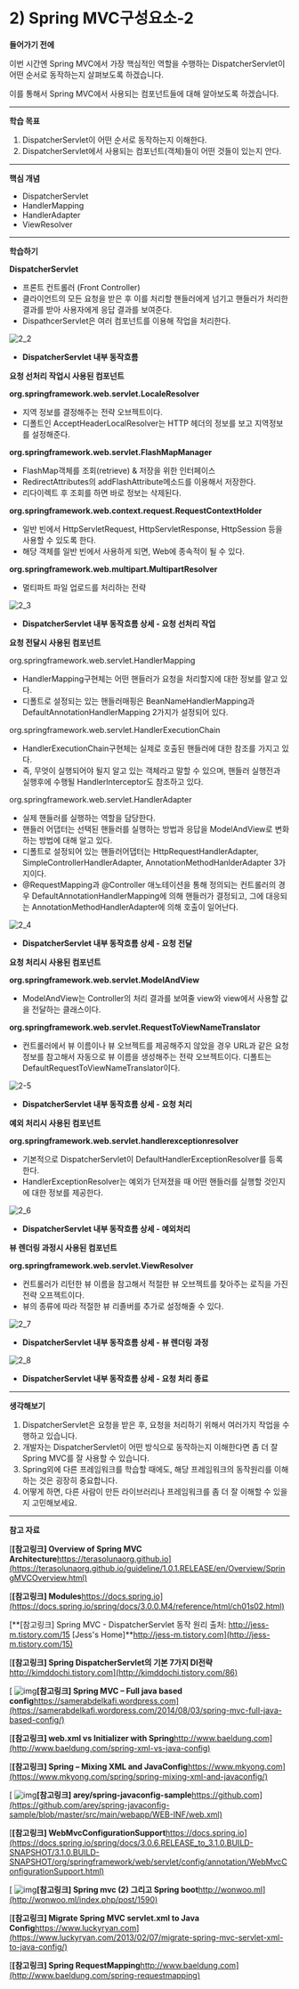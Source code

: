 # 2) Spring MVC구성요소-2

**들어가기 전에**

이번 시간엔 Spring MVC에서 가장 핵심적인 역할을 수행하는 DispatcherServlet이 어떤 순서로 동작하는지 살펴보도록 하겠습니다.

이를 통해서 Spring MVC에서 사용되는 컴포넌트들에 대해 알아보도록 하겠습니다.

 

 

------

**학습 목표**

1. DispatcherServlet이 어떤 순서로 동작하는지 이해한다.
2. DispatcherServlet에서 사용되는 컴포넌트(객체)들이 어떤 것들이 있는지 안다.

 

 

------

**핵심 개념**

- DispatcherServlet
- HandlerMapping
- HandlerAdapter
- ViewResolver

 

 

------

**학습하기**

**DispatcherServlet**

- 프론트 컨트롤러 (Front Controller)
- 클라이언트의 모든 요청을 받은 후 이를 처리할 핸들러에게 넘기고 핸들러가 처리한 결과를 받아 사용자에게 응답 결과를 보여준다.
- DispathcerServlet은 여러 컴포넌트를 이용해 작업을 처리한다.





![2_2](https://github.com/namdh9011/web-boostcourse/blob/master/theory/3_%EC%9B%B9_%EC%95%B1_%EA%B0%9C%EB%B0%9C_%EC%98%88%EC%95%BD%EC%84%9C%EB%B9%84%EC%8A%A41/9_Spring_MVC_BE/image/2_2.png)

- **DispatcherServlet 내부 동작흐름**

**요청 선처리 작업시 사용된 컴포넌트**

**org.springframework.web.servlet.LocaleResolver**

- 지역 정보를 결정해주는 전략 오브젝트이다.
- 디폴트인 AcceptHeaderLocalResolver는 HTTP 헤더의 정보를 보고 지역정보를 설정해준다.

**org.springframework.web.servlet.FlashMapManager**

- FlashMap객체를 조회(retrieve) & 저장을 위한 인터페이스
- RedirectAttributes의 addFlashAttribute메소드를 이용해서 저장한다.
- 리다이렉트 후 조회를 하면 바로 정보는 삭제된다.

**org.springframework.web.context.request.RequestContextHolder**

- 일반 빈에서 HttpServletRequest, HttpServletResponse, HttpSession 등을 사용할 수 있도록 한다.
- 해당 객체를 일반 빈에서 사용하게 되면, Web에 종속적이 될 수 있다.

**org.springframework.web.multipart.MultipartResolver**

- 멀티파트 파일 업로드를 처리하는 전략

![2_3](https://github.com/namdh9011/web-boostcourse/blob/master/theory/3_%EC%9B%B9_%EC%95%B1_%EA%B0%9C%EB%B0%9C_%EC%98%88%EC%95%BD%EC%84%9C%EB%B9%84%EC%8A%A41/9_Spring_MVC_BE/image/2_3.png)

- **DispatcherServlet 내부 동작흐름 상세 - 요청 선처리 작업**

**요청 전달시 사용된 컴포넌트**

org.springframework.web.servlet.HandlerMapping

- HandlerMapping구현체는 어떤 핸들러가 요청을 처리할지에 대한 정보를 알고 있다.
- 디폴트로 설정되는 있는 핸들러매핑은 BeanNameHandlerMapping과 DefaultAnnotationHandlerMapping 2가지가 설정되어 있다.

org.springframework.web.servlet.HandlerExecutionChain

- HandlerExecutionChain구현체는 실제로 호출된 핸들러에 대한 참조를 가지고 있다.
- 즉, 무엇이 실행되어야 될지 알고 있는 객체라고 말할 수 있으며, 핸들러 실행전과 실행후에 수행될 HandlerInterceptor도 참조하고 있다.

org.springframework.web.servlet.HandlerAdapter

- 실제 핸들러를 실행하는 역할을 담당한다.
- 핸들러 어댑터는 선택된 핸들러를 실행하는 방법과 응답을 ModelAndView로 변화하는 방법에 대해 알고 있다.
- 디폴트로 설정되어 있는 핸들러어댑터는 HttpRequestHandlerAdapter, SimpleControllerHandlerAdapter, AnnotationMethodHanlderAdapter 3가지이다.
- @RequestMapping과 @Controller 애노테이션을 통해 정의되는 컨트롤러의 경우 DefaultAnnotationHandlerMapping에 의해 핸들러가 결정되고, 그에 대응되는 AnnotationMethodHandlerAdapter에 의해 호출이 일어난다.

![2_4](https://github.com/namdh9011/web-boostcourse/blob/master/theory/3_%EC%9B%B9_%EC%95%B1_%EA%B0%9C%EB%B0%9C_%EC%98%88%EC%95%BD%EC%84%9C%EB%B9%84%EC%8A%A41/9_Spring_MVC_BE/image/2_4.png)

- **DispatcherServlet 내부 동작흐름 상세 - 요청 전달**

**요청 처리시 사용된 컴포넌트**

**org.springframework.web.servlet.ModelAndView**

- ModelAndView는 Controller의 처리 결과를 보여줄 view와 view에서 사용할 값을 전달하는 클래스이다.

**org.springframework.web.servlet.RequestToViewNameTranslator**

- 컨트롤러에서 뷰 이름이나 뷰 오브젝트를 제공해주지 않았을 경우 URL과 같은 요청정보를 참고해서 자동으로 뷰 이름을 생성해주는 전략 오브젝트이다. 디폴트는 DefaultRequestToViewNameTranslator이다.

 

![2-5](https://github.com/namdh9011/web-boostcourse/blob/master/theory/3_%EC%9B%B9_%EC%95%B1_%EA%B0%9C%EB%B0%9C_%EC%98%88%EC%95%BD%EC%84%9C%EB%B9%84%EC%8A%A41/9_Spring_MVC_BE/image/2_5.png)

- **DispatcherServlet 내부 동작흐름 상세 - 요청 처리**

**예외 처리시 사용된 컴포넌트**

**org.springframework.web.servlet.handlerexceptionresolver**

- 기본적으로 DispatcherServlet이 DefaultHandlerExceptionResolver를 등록한다.
- HandlerExceptionResolver는 예외가 던져졌을 때 어떤 핸들러를 실행할 것인지에 대한 정보를 제공한다.

![2_6](https://github.com/namdh9011/web-boostcourse/blob/master/theory/3_%EC%9B%B9_%EC%95%B1_%EA%B0%9C%EB%B0%9C_%EC%98%88%EC%95%BD%EC%84%9C%EB%B9%84%EC%8A%A41/9_Spring_MVC_BE/image/2_6.png)

- **DispatcherServlet 내부 동작흐름 상세 - 예외처리**

**뷰 렌더링 과정시 사용된 컴포넌트**

**org.springframework.web.servlet.ViewResolver**

- 컨트롤러가 리턴한 뷰 이름을 참고해서 적절한 뷰 오브젝트를 찾아주는 로직을 가진 전략 오프젝트이다.
- 뷰의 종류에 따라 적절한 뷰 리졸버를 추가로 설정해줄 수 있다.

![2_7](https://github.com/namdh9011/web-boostcourse/blob/master/theory/3_%EC%9B%B9_%EC%95%B1_%EA%B0%9C%EB%B0%9C_%EC%98%88%EC%95%BD%EC%84%9C%EB%B9%84%EC%8A%A41/9_Spring_MVC_BE/image/2_7.png)

- **DispatcherServlet 내부 동작흐름 상세 - 뷰 렌더링 과정**

![2_8](https://github.com/namdh9011/web-boostcourse/blob/master/theory/3_%EC%9B%B9_%EC%95%B1_%EA%B0%9C%EB%B0%9C_%EC%98%88%EC%95%BD%EC%84%9C%EB%B9%84%EC%8A%A41/9_Spring_MVC_BE/image/2_8.png)

- **DispatcherServlet 내부 동작흐름 상세 - 요청 처리 종료**

 

 

------

**생각해보기**

1. DispatcherServlet은 요청을 받은 후, 요청을 처리하기 위해서 여러가지 작업을 수행하고 있습니다. 
2. 개발자는 DispatcherServlet이 어떤 방식으로 동작하는지 이해한다면 좀 더 잘 Spring MVC를 잘 사용할 수 있습니다.
3. Spring외에 다른 프레임워크를 학습할 때에도, 해당 프레임워크의 동작원리를 이해하는 것은 굉장히 중요합니다.
4. 어떻게 하면, 다른 사람이 만든 라이브러리나 프레임워크를 좀 더 잘 이해할 수 있을지 고민해보세요.

 

 

------

**참고 자료**

[**[참고링크\] Overview of Spring MVC Architecture**https://terasolunaorg.github.io](https://terasolunaorg.github.io/guideline/1.0.1.RELEASE/en/Overview/SpringMVCOverview.html)

[**[참고링크\] Modules**https://docs.spring.io](https://docs.spring.io/spring/docs/3.0.0.M4/reference/html/ch01s02.html)

[**[참고링크\] Spring MVC - DispatcherServlet 동작 원리 출처: http://jess-m.tistory.com/15 [Jess's Home]**http://jess-m.tistory.com](http://jess-m.tistory.com/15)

[**[참고링크\] Spring DispatcherServlet의 기본 7가지 DI전략**http://kimddochi.tistory.com](http://kimddochi.tistory.com/86)

[ ![img](https://cphinf.pstatic.net/mooc/20180219_261/151900438006802DCv_JPEG/pEJs3PgwjklDD5acHu7a.jpg?type=mfullfill_199_148)**[참고링크\] Spring MVC – Full java based config**https://samerabdelkafi.wordpress.com](https://samerabdelkafi.wordpress.com/2014/08/03/spring-mvc-full-java-based-config/)

[**[참고링크\] web.xml vs Initializer with Spring**http://www.baeldung.com](http://www.baeldung.com/spring-xml-vs-java-config)

[**[참고링크\] Spring – Mixing XML and JavaConfig**https://www.mkyong.com](https://www.mkyong.com/spring/spring-mixing-xml-and-javaconfig/)

[ ![img](https://cphinf.pstatic.net/mooc/20180219_37/1519004424262VcnFy_JPEG/FYpOX6DaSR44ofFn7Wx6.jpg?type=mfullfill_199_148)**[참고링크\] arey/spring-javaconfig-sample**https://github.com](https://github.com/arey/spring-javaconfig-sample/blob/master/src/main/webapp/WEB-INF/web.xml)

[**[참고링크\] WebMvcConfigurationSupport**https://docs.spring.io](https://docs.spring.io/spring/docs/3.0.6.RELEASE_to_3.1.0.BUILD-SNAPSHOT/3.1.0.BUILD-SNAPSHOT/org/springframework/web/servlet/config/annotation/WebMvcConfigurationSupport.html)

[ ![img](https://cphinf.pstatic.net/mooc/20180219_15/1519004438201bo85U_JPEG/oKcxKI0ZsZiw6rOljZLN.jpg?type=mfullfill_199_148)**[참고링크\] Spring mvc (2) 그리고 Spring boot**http://wonwoo.ml](http://wonwoo.ml/index.php/post/1590)

[**[참고링크\] Migrate Spring MVC servlet.xml to Java Config**https://www.luckyryan.com](https://www.luckyryan.com/2013/02/07/migrate-spring-mvc-servlet-xml-to-java-config/)

[**[참고링크\] Spring RequestMapping**http://www.baeldung.com](http://www.baeldung.com/spring-requestmapping)